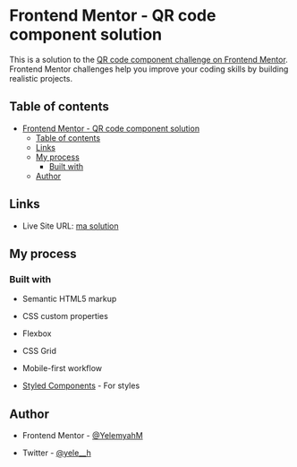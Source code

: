 # Frontend Mentor - QR code component solution

  

This is a solution to the [QR code component challenge on Frontend Mentor](https://www.frontendmentor.io/challenges/qr-code-component-iux_sIO_H). Frontend Mentor challenges help you improve your coding skills by building realistic projects.

  

## Table of contents

  

- [Frontend Mentor - QR code component solution](#frontend-mentor---qr-code-component-solution)
  - [Table of contents](#table-of-contents)
  - [Links](#links)
  - [My process](#my-process)
    - [Built with](#built-with)
  - [Author](#author)


## Links


- Live Site URL: [ma solution](https://qr-code-component-beta-rust.vercel.app/)

  

## My process

  

### Built with

  

- Semantic HTML5 markup

- CSS custom properties

- Flexbox

- CSS Grid

- Mobile-first workflow

- [Styled Components](https://styled-components.com/) - For styles


  

## Author

- Frontend Mentor - [@YelemyahM](https://www.frontendmentor.io/profile/YelemyahM)

- Twitter - [@yele__h](https://www.twitter.com/yele__h)

  